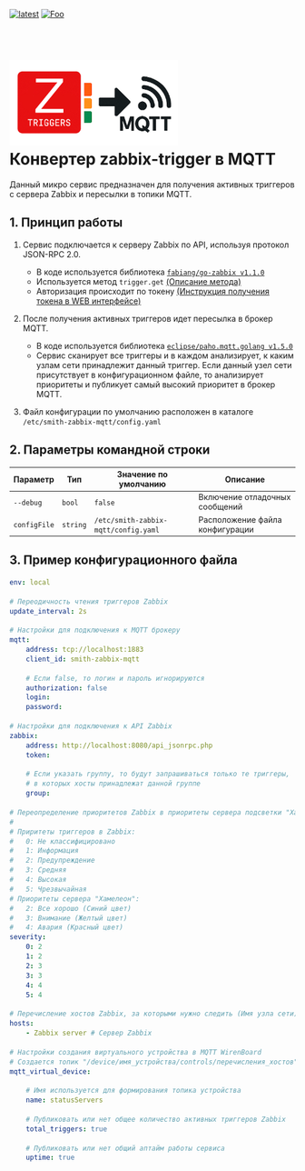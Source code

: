[![latest](https://img.shields.io/github/v/release/SmithLEDs/smith-zabbix-mqtt.svg?color=brightgreen)](https://github.com/SmithLEDs/smith-zabbix-mqtt/releases/latest)
[![Foo](https://img.shields.io/badge/Telegram-2CA5E0?style=social&logo=telegram&color=blue)](https://t.me/SmithLEDs)

<h1 align="left">
  <br>
  <img height="150" src="logo.png">
  <br>
  <b>Конвертер zabbix-trigger в MQTT</b>
  <br>
</h1>


Данный микро сервис предназначен для получения активных триггеров с сервера Zabbix и пересылки в топики MQTT. 

## 1. Принцип работы

1. Сервис подключается к серверу Zabbix по API, используя протокол JSON-RPC 2.0.
    - В коде используется библиотека [`fabiang/go-zabbix v1.1.0`](https://github.com/fabiang/go-zabbix)
    - Используется метод `trigger.get` [(Описание метода)](https://www.zabbix.com/documentation/current/en/manual/api/reference/trigger/get)
    - Авторизация происходит по токену [(Инструкция получения токена в WEB интерфейсе)](https://www.zabbix.com/documentation/current/en/manual/web_interface/frontend_sections/users/api_tokens)

2. После получения активных триггеров идет пересылка в брокер MQTT.
    - В коде используется библиотека [`eclipse/paho.mqtt.golang v1.5.0`](https://github.com/eclipse-paho/paho.mqtt.golang)
    - Сервис сканирует все триггеры и в каждом анализирует, к каким узлам сети принадлежит данный триггер. Если данный узел сети присутствует в конфигурационном файле, то анализирует приоритеты и публикует самый высокий приоритет в брокер MQTT.

3. Файл конфигурации по умолчанию расположен в каталоге `/etc/smith-zabbix-mqtt/config.yaml`

## 2. Параметры командной строки

| Параметр     | Тип      | Значение по умолчанию                | Описание                        |
| ----------   | -------- | ------------------------------------ | ------------------------------- |
| `--debug`    | `bool`   | `false`                              | Включение отладочных сообщений  |
| `configFile` | `string` | `/etc/smith-zabbix-mqtt/config.yaml` | Расположение файла конфигурации |


## 3. Пример конфигурационного файла

```yaml
env: local

# Переодичность чтения триггеров Zabbix
update_interval: 2s

# Настройки для подключения к MQTT брокеру
mqtt:
    address: tcp://localhost:1883
    client_id: smith-zabbix-mqtt

    # Если false, то логин и пароль игнорируются
    authorization: false
    login: 
    password: 

# Настройки для подключения к API Zabbix
zabbix:
    address: http://localhost:8080/api_jsonrpc.php
    token: 

    # Если указать группу, то будут запрашиваться только те триггеры,
    # в которых хосты принадлежат данной группе
    group: 

# Переопределение приоритетов Zabbix в приоритеты сервера подсветки "Хамелеон"
#
# Приритеты триггеров в Zabbix:
#   0: Не классифицировано
#   1: Информация
#   2: Предупреждение
#   3: Средняя
#   4: Высокая
#   5: Чрезвычайная
# Приоритеты сервера "Хамелеон":
#   2: Все хорошо (Синий цвет)
#   3: Внимание (Желтый цвет)
#   4: Авария (Красный цвет)
severity:
    0: 2
    1: 2
    2: 3
    3: 3
    4: 4
    5: 4

# Перечисление хостов Zabbix, за которыми нужно следить (Имя узла сети)
hosts:
    - Zabbix server # Сервер Zabbix 

# Настройки создания виртуального устройства в MQTT WirenBoard
# Создается топик "/device/имя_устройства/controls/перечисления_хостов"
mqtt_virtual_device: 

    # Имя используется для формирования топика устройства
    name: statusServers

    # Публиковать или нет общее количество активных триггеров Zabbix
    total_triggers: true

    # Публиковать или нет общий аптайм работы сервиса
    uptime: true

```